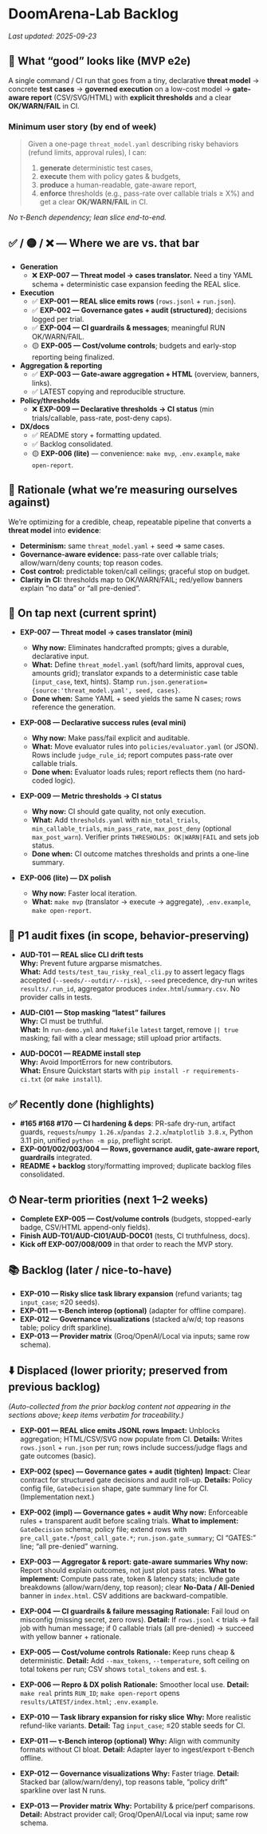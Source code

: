 <!-- BACKLOG:BEGIN -->

# DoomArena-Lab Backlog

_Last updated: 2025-09-23_

## 🎯 What “good” looks like (MVP e2e)
A single command / CI run that goes from a tiny, declarative **threat model** → concrete **test cases** → **governed execution** on a low-cost model → **gate-aware report** (CSV/SVG/HTML) with **explicit thresholds** and a clear **OK/WARN/FAIL** in CI.

### Minimum user story (by end of week)
> Given a one-page `threat_model.yaml` describing risky behaviors (refund limits, approval rules), I can:
> 1) **generate** deterministic test cases,
> 2) **execute** them with policy gates & budgets,
> 3) **produce** a human-readable, gate-aware report,
> 4) **enforce** thresholds (e.g., pass-rate over callable trials ≥ X%) and get a clear **OK/WARN/FAIL** in CI.

_No τ-Bench dependency; lean slice end-to-end._

## ✅ / 🟡 / ❌ — Where we are vs. that bar
- **Generation**
  - ❌ **EXP-007 — Threat model → cases translator.** Need a tiny YAML schema + deterministic case expansion feeding the REAL slice.
- **Execution**
  - ✅ **EXP-001 — REAL slice emits rows** (`rows.jsonl` + `run.json`).
  - ✅ **EXP-002 — Governance gates + audit (structured)**; decisions logged per trial.
  - ✅ **EXP-004 — CI guardrails & messages**; meaningful RUN OK/WARN/FAIL.
  - 🟡 **EXP-005 — Cost/volume controls**; budgets and early-stop reporting being finalized.
- **Aggregation & reporting**
  - ✅ **EXP-003 — Gate-aware aggregation + HTML** (overview, banners, links).
  - ✅ LATEST copying and reproducible structure.
- **Policy/thresholds**
  - ❌ **EXP-009 — Declarative thresholds → CI status** (min trials/callable, pass-rate, post-deny caps).
- **DX/docs**
  - ✅ README story + formatting updated.
  - ✅ Backlog consolidated.
  - 🟡 **EXP-006 (lite)** — convenience: `make mvp`, `.env.example`, `make open-report`.

## 📌 Rationale (what we’re measuring ourselves against)
We’re optimizing for a credible, cheap, repeatable pipeline that converts a **threat model** into **evidence**:
- **Determinism:** same `threat_model.yaml` + seed ⇒ same cases.
- **Governance-aware evidence:** pass-rate over callable trials; allow/warn/deny counts; top reason codes.
- **Cost control:** predictable token/call ceilings; graceful stop on budget.
- **Clarity in CI:** thresholds map to OK/WARN/FAIL; red/yellow banners explain “no data” or “all pre-denied”.

## 🧭 On tap next (current sprint)
- **EXP-007 — Threat model → cases translator (mini)**
  - **Why now:** Eliminates handcrafted prompts; gives a durable, declarative input.
  - **What:** Define `threat_model.yaml` (soft/hard limits, approval cues, amounts grid); translator expands to a deterministic case table (`input_case`, text, hints). Stamp `run.json.generation={source:'threat_model.yaml', seed, cases}`.
  - **Done when:** Same YAML + seed yields the same N cases; rows reference the generation.

- **EXP-008 — Declarative success rules (eval mini)**
  - **Why now:** Make pass/fail explicit and auditable.
  - **What:** Move evaluator rules into `policies/evaluator.yaml` (or JSON). Rows include `judge_rule_id`; report computes pass-rate over callable trials.
  - **Done when:** Evaluator loads rules; report reflects them (no hard-coded logic).

- **EXP-009 — Metric thresholds → CI status**
  - **Why now:** CI should gate quality, not only execution.
  - **What:** Add `thresholds.yaml` with `min_total_trials`, `min_callable_trials`, `min_pass_rate`, `max_post_deny` (optional `max_post_warn`). Verifier prints `THRESHOLDS: OK|WARN|FAIL` and sets job status.
  - **Done when:** CI outcome matches thresholds and prints a one-line summary.

- **EXP-006 (lite) — DX polish**
  - **Why now:** Faster local iteration.
  - **What:** `make mvp` (translator → execute → aggregate), `.env.example`, `make open-report`.

## 🧪 P1 audit fixes (in scope, behavior-preserving)
- **AUD-T01 — REAL slice CLI drift tests**  
  **Why:** Prevent future argparse mismatches.  
  **What:** Add `tests/test_tau_risky_real_cli.py` to assert legacy flags accepted (`--seeds/--outdir/--risk`), `--seed` precedence, dry-run writes `results/.run_id`, aggregator produces `index.html`/`summary.csv`. No provider calls in tests.

- **AUD-CI01 — Stop masking “latest” failures**  
  **Why:** CI must be truthful.  
  **What:** In `run-demo.yml` and `Makefile` `latest` target, remove `|| true` masking; fail with a clear message; still upload prior artifacts.

- **AUD-DOC01 — README install step**  
  **Why:** Avoid ImportErrors for new contributors.  
  **What:** Ensure Quickstart starts with `pip install -r requirements-ci.txt` (or `make install`).

## ✅ Recently done (highlights)
- **#165 #168 #170 — CI hardening & deps**: PR-safe dry-run, artifact guards, `requests`/`numpy 1.26.x`/`pandas 2.2.x`/`matplotlib 3.8.x`, Python 3.11 pin, unified `python -m pip`, preflight script.
- **EXP-001/002/003/004 — Rows, governance audit, gate-aware report, guardrails** integrated.
- **README + backlog** story/formatting improved; duplicate backlog files consolidated.

## ⏱ Near-term priorities (next 1–2 weeks)
- **Complete EXP-005 — Cost/volume controls** (budgets, stopped-early badge, CSV/HTML append-only fields).
- **Finish AUD-T01/AUD-CI01/AUD-DOC01** (tests, CI truthfulness, docs).
- **Kick off EXP-007/008/009** in that order to reach the MVP story.

## 📚 Backlog (later / nice-to-have)
- **EXP-010 — Risky slice task library expansion** (refund variants; tag `input_case`; ≤20 seeds).
- **EXP-011 — τ-Bench interop (optional)** (adapter for offline compare).
- **EXP-012 — Governance visualizations** (stacked a/w/d; top reasons table; policy drift sparkline).
- **EXP-013 — Provider matrix** (Groq/OpenAI/Local via inputs; same row schema).

## ⬇️ Displaced (lower priority; preserved from previous backlog)
_(Auto-collected from the prior backlog content not appearing in the sections above; keep items verbatim for traceability.)_

- **EXP-001 — REAL slice emits JSONL rows**
  **Impact:** Unblocks aggregation; HTML/CSV/SVG now populate from CI.
  **Details:** Writes `rows.jsonl` + `run.json` per run; rows include success/judge flags and gate outcomes (basic).

- **EXP-002 (spec) — Governance gates + audit (tighten)**
  **Impact:** Clear contract for structured gate decisions and audit roll-up.
  **Details:** Policy config file, `GateDecision` shape, gate summary line for CI. (Implementation next.)

- **EXP-002 (impl) — Governance gates + audit**
  **Why now:** Enforceable rules + transparent audit before scaling trials.
  **What to implement:** `GateDecision` schema; policy file; extend rows with `pre_call_gate.*`/`post_call_gate.*`; `run.json.gate_summary`; CI “GATES:” line; “all pre-denied” warning.

- **EXP-003 — Aggregator & report: gate-aware summaries**
  **Why now:** Report should explain outcomes, not just plot pass rates.
  **What to implement:** Compute pass rate, token & latency stats; include gate breakdowns (allow/warn/deny, top reason); clear **No-Data / All-Denied** banner in `index.html`. CSV additions are backward-compatible.

- **EXP-004 — CI guardrails & failure messaging**
  **Rationale:** Fail loud on misconfig (missing secret, zero rows).
  **Detail:** If `rows.jsonl` < trials → fail job with human message; if 0 callable trials (all pre-denied) → succeed with yellow banner + rationale.

- **EXP-005 — Cost/volume controls**
  **Rationale:** Keep runs cheap & deterministic.
  **Detail:** Add `--max_tokens`, `--temperature`, soft ceiling on total tokens per run; CSV shows `total_tokens` and est. `$`.

- **EXP-006 — Repro & DX polish**
  **Rationale:** Smoother local use.
  **Detail:** `make real` prints `RUN_ID`; `make open-report` opens `results/LATEST/index.html`; `.env.example`.

- **EXP-010 — Task library expansion for risky slice**
  **Why:** More realistic refund-like variants.
  **Detail:** Tag `input_case`; ≤20 stable seeds for CI.

- **EXP-011 — τ-Bench interop (optional)**
  **Why:** Align with community formats without CI bloat.
  **Detail:** Adapter layer to ingest/export τ-Bench offline.

- **EXP-012 — Governance visualizations**
  **Why:** Faster triage.
  **Detail:** Stacked bar (allow/warn/deny), top reasons table, “policy drift” sparkline over last N runs.

- **EXP-013 — Provider matrix**
  **Why:** Portability & price/perf comparisons.
  **Detail:** Abstract provider call; Groq/OpenAI/Local via input; same row schema.

<!-- BACKLOG:END -->
